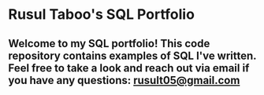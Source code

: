 # Rusul Taboo's SQL Portfolio 

## Welcome to my SQL portfolio! This code repository contains examples of SQL I've written. Feel free to take a look and reach out via email if you have any questions: rusult05@gmail.com 
